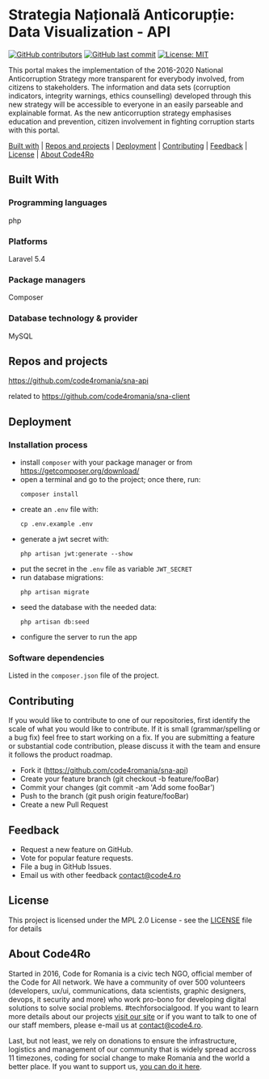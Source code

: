 # Strategia Națională Anticorupție: Data Visualization - API 

[![GitHub contributors](https://img.shields.io/github/contributors/code4romania/sna-api.svg?style=for-the-badge)]() [![GitHub last commit](https://img.shields.io/github/last-commit/code4romania/sna-api.svg?style=for-the-badge)]() [![License: MIT](https://img.shields.io/badge/License-MIT-yellow.svg?style=for-the-badge)](https://opensource.org/licenses/MIT)

This portal makes the implementation of the 2016-2020 National Anticorruption Strategy more transparent for everybody involved, from citizens to stakeholders. The information and data sets (corruption indicators, integrity warnings, ethics counselling) developed through this new strategy will be accessible to everyone in an easily parseable and explainable format. As the new anticorruption strategy emphasises education and prevention, citizen involvement in fighting corruption starts with this portal.

[Built with](#built-with) | [Repos and projects](#repos-and-projects) | [Deployment](#deployment) | [Contributing](#contributing) | [Feedback](#feedback) | [License](#license) | [About Code4Ro](#about-code4ro)

## Built With

### Programming languages

php

### Platforms

Laravel 5.4

### Package managers

Composer

### Database technology & provider

MySQL

## Repos and projects

https://github.com/code4romania/sna-api

related to https://github.com/code4romania/sna-client

## Deployment

### Installation process

   - install `composer` with your package manager or from https://getcomposer.org/download/
   - open a terminal and go to the project; once there, run:
       ```
       composer install
       ```
   - create an `.env` file with:
       ```
       cp .env.example .env
       ```
   - generate a jwt secret with:
       ```
       php artisan jwt:generate --show
       ```
   - put the secret in the `.env` file as variable `JWT_SECRET`
   - run database migrations:
       ```
       php artisan migrate
       ```
   - seed the database with the needed data:
       ```
       php artisan db:seed
       ```
   - configure the server to run the app

### Software dependencies

   Listed in the `composer.json` file of the project.

## Contributing

If you would like to contribute to one of our repositories, first identify the scale of what you would like to contribute. If it is small (grammar/spelling or a bug fix) feel free to start working on a fix. If you are submitting a feature or substantial code contribution, please discuss it with the team and ensure it follows the product roadmap. 

* Fork it (https://github.com/code4romania/sna-api)
* Create your feature branch (git checkout -b feature/fooBar)
* Commit your changes (git commit -am 'Add some fooBar')
* Push to the branch (git push origin feature/fooBar)
* Create a new Pull Request

## Feedback

* Request a new feature on GitHub.
* Vote for popular feature requests.
* File a bug in GitHub Issues.
* Email us with other feedback contact@code4.ro

## License

This project is licensed under the MPL 2.0 License - see the [LICENSE](LICENSE) file for details

## About Code4Ro

Started in 2016, Code for Romania is a civic tech NGO, official member of the Code for All network. We have a community of over 500 volunteers (developers, ux/ui, communications, data scientists, graphic designers, devops, it security and more) who work pro-bono for developing digital solutions to solve social problems. #techforsocialgood. If you want to learn more details about our projects [visit our site](https://www.code4.ro/en/) or if you want to talk to one of our staff members, please e-mail us at contact@code4.ro.

Last, but not least, we rely on donations to ensure the infrastructure, logistics and management of our community that is widely spread accross 11 timezones, coding for social change to make Romania and the world a better place. If you want to support us, [you can do it here](https://code4.ro/en/donate/).
